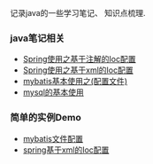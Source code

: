 记录java的一些学习笔记、 知识点梳理. 

### java笔记相关
- [Spring使用之基于注解的Ioc配置](note/Spring使用之基于注解的Ioc配置.md)
- [Spring使用之基于xml的Ioc配置](note/Spring使用之基于xml的Ioc配置.md)
- [mybatis基本使用之(配置文件)](note/mybatis基本使用之(配置文件).md)  
- [mysql的基本使用](note/mysql基础教程.md)  


### 简单的实例Demo
- [mybatis文件配置](demo/mybatis文件配置) 
- [spring基于xml的Ioc配置](demo/spring基于xml的Ioc配置) 
